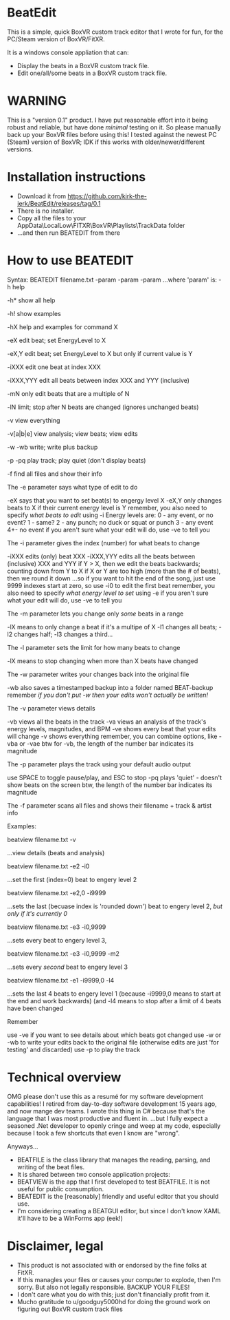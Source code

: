 # BeatEdit

This is a simple, quick BoxVR custom track editor that I wrote for fun,
for the PC/Steam version of BoxVR/FitXR.

It is a windows console appliation that can:
- Display the beats in a BoxVR custom track file.
- Edit one/all/some beats in a BoxVR custom track file.

WARNING
=======
This is a "version 0.1" product.  I have put reasonable effort into it being robust and
reliable, but have done *minimal* testing on it.
So please manually back up your BoxVR files before using this!
I tested against the newest PC (Steam) version of BoxVR; IDK if this works with
older/newer/different versions.

Installation instructions
=========================
- Download it from https://github.com/kirk-the-jerk/BeatEdit/releases/tag/0.1
- There is no installer.
- Copy all the files to your AppData\LocalLow\FITXR\BoxVR\Playlists\TrackData folder
- ...and then run BEATEDIT from there

How to use BEATEDIT
===================
Syntax:  BEATEDIT filename.txt -param -param -param
...where 'param' is:
   -h        help
   
   -h*       show all help
   
   -h!       show examples
   
   -hX       help and examples for command X
   
   -eX       edit beat; set EnergyLevel to X
   
   -eX,Y     edit beat; set EnergyLevel to X but only if current value is Y
   
   -iXXX     edit one beat at index XXX
   
   -iXXX,YYY edit all beats between index XXX and YYY (inclusive)
   
   -mN       only edit beats that are a multiple of N
   
   -lN       limit; stop after N beats are changed (ignores unchanged beats)
   
   -v        view everything
   
   -v[a|b|e] view analysis; view beats; view edits
   
   -w -wb    write; write plus backup
   
   -p -pq    play track; play quiet (don't display beats)
   
   -f        find all files and show their info
   

The -e parameter says what type of edit to do

   -eX says that you want to set beat(s) to engergy level X
   -eX,Y only changes beats to X if their current energy level is Y
   remember, you also need to specify *what beats to edit* using -i
   Energy levels are:
     0 - any event, or no event?
     1 - same?
     2 - any punch; no duck or squat or punch
     3 - any event
     4+- no event
   if you aren't sure what your edit will do, use -ve to tell you

The -i parameter gives the index (number) for what beats to change

   -iXXX edits (only) beat XXX
   -iXXX,YYY edits all the beats between (inclusive) XXX and YYY
   if Y > X, then we edit the beats backwards; counting down from Y to X
   if X or Y are too high (more than the # of beats), then we round it down
   ...so if you want to hit the end of the song, just use 9999
   indexes start at zero, so use -i0 to edit the first beat
   remember, you also need to specify *what energy level to set* using -e
   if you aren't sure what your edit will do, use -ve to tell you

The -m parameter lets you change only *some* beats in a range

   -lX means to only change a beat if it's a multipe of X
   -l1 changes all beats; -l2 changes half; -l3 changes a third...

The -l parameter sets the limit for how many beats to change

   -lX means to stop changing when more than X beats have changed

The -w parameter  writes your changes back into the original file

   -wb also saves a timestamped backup into a folder named BEAT-backup
   remember *if you don't put -w then your edits won't actually be written!*

The -v parameter views details

   -vb views all the beats in the track
   -va views an analysis of the track's energy levels, magnitudes, and BPM
   -ve shows every beat that your edits will change
   -v  shows everything
   remember, you can combine options, like -vba or -vae
   btw for -vb, the length of the number bar indicates its magnitude

The -p parameter plays the track using your default audio output

   use SPACE to toggle pause/play, and ESC to stop
   -pq plays 'quiet' - doesn't show beats on the screen
   btw, the length of the number bar indicates its magnitude

The -f parameter scans all files and shows their filename + track & artist info

Examples:

beatview filename.txt -v

...view details (beats and analysis)


beatview filename.txt -e2 -i0

...set the first (index=0) beat to engery level 2


beatview filename.txt -e2,0 -i9999

...sets the last (becuase index is 'rounded down') beat to engery level 2,
*but only if it's currently 0*


beatview filename.txt -e3 -i0,9999

...sets every beat to engery level 3,


beatview filename.txt -e3 -i0,9999 -m2

...sets every *second* beat to engery level 3


beatview filename.txt -e1 -i9999,0 -l4

...sets the last 4 beats to engery level 1
   (because -i9999,0 means to start at the end and work backwards)
   (and -l4 means to stop after a limit of 4 beats have been changed


Remember

   use -ve if you want to see details about which beats got changed
   use -w or -wb to write your edits back to the original file
     (otherwise edits are just 'for testing' and discarded)
   use -p to play the track

Technical overview
==================
OMG please don't use this as a resumé for my software development capabilities!
I retired from day-to-day software development 15 years ago, and now mange dev teams.
I wrote this thing in C# because that's the language that I was most productive and fluent in.
...but I fully expect a seasoned .Net developer to openly cringe and weep at my code, especially
   because I took a few shortcuts that even I know are "wrong".

Anyways...
- BEATFILE is the class library that manages the reading, parsing, and writing of the beat files.
- It is shared between two console application projects:
- BEATVIEW is the app that I first developed to test BEATFILE.  It is not useful for public consumption.
- BEATEDIT is the [reasonably] friendly and useful editor that you should use.
- I'm considering creating a BEATGUI editor, but since I don't know XAML it'll have to be a WinForms app (eek!)

Disclaimer, legal
==================
- This product is not associated with or endorsed by the fine folks at FitXR.
- If this managles your files or causes your computer to explode, then I'm sorry.  But also not legally responsible.
  BACKUP YOUR FILES!
- I don't care what you do with this; just don't financially profit from it.
- Mucho gratitude to u/goodguy5000hd for doing the ground work on figuring out BoxVR custom track files
